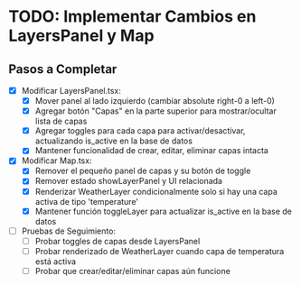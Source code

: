 # TODO: Implementar Cambios en LayersPanel y Map

## Pasos a Completar

- [x] Modificar LayersPanel.tsx:
  - [x] Mover panel al lado izquierdo (cambiar absolute right-0 a left-0)
  - [x] Agregar botón "Capas" en la parte superior para mostrar/ocultar lista de capas
  - [x] Agregar toggles para cada capa para activar/desactivar, actualizando is_active en la base de datos
  - [x] Mantener funcionalidad de crear, editar, eliminar capas intacta

- [x] Modificar Map.tsx:
  - [x] Remover el pequeño panel de capas y su botón de toggle
  - [x] Remover estado showLayerPanel y UI relacionada
  - [x] Renderizar WeatherLayer condicionalmente solo si hay una capa activa de tipo 'temperature'
  - [x] Mantener función toggleLayer para actualizar is_active en la base de datos

- [ ] Pruebas de Seguimiento:
  - [ ] Probar toggles de capas desde LayersPanel
  - [ ] Probar renderizado de WeatherLayer cuando capa de temperatura está activa
  - [ ] Probar que crear/editar/eliminar capas aún funcione
